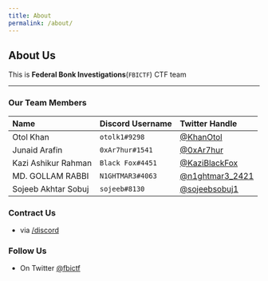 ```yaml
---
title: About
permalink: /about/
---
```


## About Us

This is **Federal Bonk Investigations**(`FBICTF`) CTF team

* * *

### Our Team Members

| Name         | Discord Username         | Twitter Handle |
|:-------------|:------------------|:------|
| Otol Khan | `otolk1#9298` | [@KhanOtol](https://twitter.com/KhanOtol) |
| Junaid Arafin | `0xAr7hur#1541` | [@0xAr7hur](https://twitter.com/0xAr7hur) |
| Kazi Ashikur Rahman | `Black Fox#4451` | [@KaziBlackFox](https://twitter.com/KaziBlackFox) |
| MD. GOLLAM RABBI | `N1GHTMAR3#4063` | [@n1ghtmar3_2421](https://twitter.com/n1ghtmar3_2421) |
| Sojeeb Akhtar Sobuj | `sojeeb#8130` | [@sojeebsobuj1](https://twitter.com/sojeebsobuj1) |

### Contract Us

- via [/discord](/discord)

### Follow Us
- On Twitter [@fbictf](https://twitter.com/fbictf)
<br><br>
